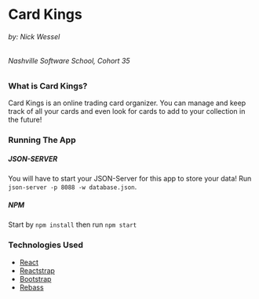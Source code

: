 # Card Kings

###### by: Nick Wessel

###### Nashville Software School, Cohort 35

### What is Card Kings? 

Card Kings is an online trading card organizer. You can manage and keep track of all your cards and even look for cards to add to your collection in the future!

### Running The App

##### JSON-SERVER

You will have to start your JSON-Server for this app to store your data! Run ``` json-server -p 8088 -w database.json ```.

##### NPM

Start by ``` npm install ``` 
then run ``` npm start ```

### Technologies Used

* [React](https://github.com/facebook/create-react-app)
* [Reactstrap](https://reactstrap.github.io/)
* [Bootstrap](https://getbootstrap.com/)
* [Rebass](https://rebassjs.org/)